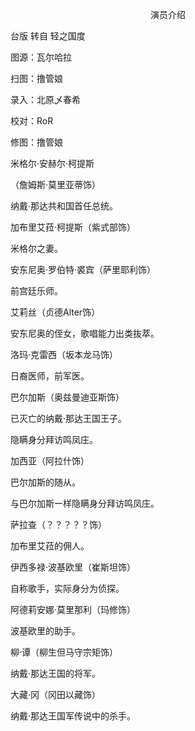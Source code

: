 <p align="center">演员介绍</p>

台版 转自 轻之国度

图源：瓦尔哈拉

扫图：撸管娘

录入：北原乄春希

校对：RoR

修图：撸管娘

米格尔‧安赫尔‧柯提斯

（詹姆斯‧莫里亚蒂饰）

纳戴‧那达共和国首任总统。

加布里艾菈‧柯提斯（紫式部饰）

米格尔之妻。

安东尼奥‧罗伯特‧裘宾（萨里耶利饰）

前宫廷乐师。

艾莉丝（贞德Alter饰）

安东尼奥的侄女，歌唱能力出类抜萃。

洛玛‧克雷西（坂本龙马饰）

日裔医师，前军医。

巴尔加斯（奥兹曼迪亚斯饰）

已灭亡的纳戴‧那达王国王子。

隐瞒身分拜访鸣凤庄。

加西亚（阿拉什饰）

巴尔加斯的随从。

与巴尔加斯ー样隐瞒身分拜访鸣凤庄。

萨拉查（？？？？？饰）

加布里艾菈的佣人。

伊西多禄‧波基欧里（崔斯坦饰）

自称歌手，实际身分为侦探。

阿德莉安娜‧莫里那利（玛修饰）

波基欧里的助手。

柳‧谭（柳生但马守宗矩饰）

纳戴‧那达王国的将军。

大藏‧冈（冈田以藏饰）

纳戴‧那达王国军传说中的杀手。

